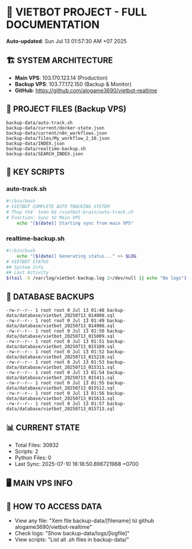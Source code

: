 # 🤖 VIETBOT PROJECT - FULL DOCUMENTATION
**Auto-updated**: Sun Jul 13 01:57:30 AM +07 2025

## 🏗️ SYSTEM ARCHITECTURE
- **Main VPS**: 103.170.123.14 (Production)
- **Backup VPS**: 103.77.172.150 (Backup & Monitor)
- **GitHub**: https://github.com/alogame3690/vietbot-realtime

## 📁 PROJECT FILES (Backup VPS)
```
backup-data/auto-track.sh
backup-data/current/docker-state.json
backup-data/current/n8n_workflows.json
backup-data/files/My_workflow_2_10.json
backup-data/INDEX.json
backup-data/realtime-backup.sh
backup-data/SEARCH_INDEX.json
```

## 🔧 KEY SCRIPTS
### auto-track.sh
```bash
#!/bin/bash
# VIETBOT COMPLETE AUTO TRACKING SYSTEM
# Thay thế toàn bộ /vietbot-brain/auto-track.sh
# Function: Sync từ Main VPS
    echo "[$(date)] Starting sync from main VPS"
```
### realtime-backup.sh
```bash
#!/bin/bash
    echo "[$(date)] Generating status..." >> $LOG
# VIETBOT STATUS
## System Info
## Last Activity
$(tail -5 /var/log/vietbot-backup.log 2>/dev/null || echo "No logs")
```

## 💾 DATABASE BACKUPS
```
-rw-r--r-- 1 root root 0 Jul 13 01:48 backup-data/database/vietbot_20250713_014808.sql
-rw-r--r-- 1 root root 0 Jul 13 01:49 backup-data/database/vietbot_20250713_014908.sql
-rw-r--r-- 1 root root 0 Jul 13 01:50 backup-data/database/vietbot_20250713_015009.sql
-rw-r--r-- 1 root root 0 Jul 13 01:51 backup-data/database/vietbot_20250713_015109.sql
-rw-r--r-- 1 root root 0 Jul 13 01:52 backup-data/database/vietbot_20250713_015210.sql
-rw-r--r-- 1 root root 0 Jul 13 01:53 backup-data/database/vietbot_20250713_015311.sql
-rw-r--r-- 1 root root 0 Jul 13 01:54 backup-data/database/vietbot_20250713_015411.sql
-rw-r--r-- 1 root root 0 Jul 13 01:55 backup-data/database/vietbot_20250713_015512.sql
-rw-r--r-- 1 root root 0 Jul 13 01:56 backup-data/database/vietbot_20250713_015613.sql
-rw-r--r-- 1 root root 0 Jul 13 01:57 backup-data/database/vietbot_20250713_015713.sql
```

## 📊 CURRENT STATE
- Total Files: 30932
- Scripts: 2
- Python Files: 0
- Last Sync: 2025-07-10 16:18:50.896721968 +0700

## 🖥️ MAIN VPS INFO


## 🚨 HOW TO ACCESS DATA
- View any file: "Xem file backup-data/[filename] từ github alogame3690/vietbot-realtime"
- Check logs: "Show backup-data/logs/[logfile]"
- View scripts: "List all .sh files in backup-data/"
